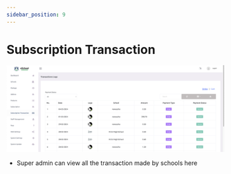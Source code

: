 ```yaml
---
sidebar_position: 9
---
```


# Subscription Transaction

![e-School SaaS](../static/images/superadmin/subscription-transaction.png)

- Super admin can view all the transaction made by schools here 